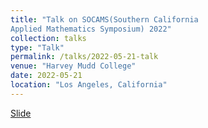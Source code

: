 ```yaml
---
title: "Talk on SOCAMS(Southern California
Applied Mathematics Symposium) 2022"
collection: talks
type: "Talk"
permalink: /talks/2022-05-21-talk
venue: "Harvey Mudd College"
date: 2022-05-21
location: "Los Angeles, California"
---
```

[Slide](https://Zunding.github.io/files/Socams_Talk.pdf)
